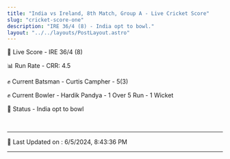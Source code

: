 ```yaml
---
title: "India vs Ireland, 8th Match, Group A - Live Cricket Score"
slug: "cricket-score-one"
description: "IRE 36/4 (8) - India opt to bowl."
layout: "../../layouts/PostLayout.astro"
---
```


🔴 Live Score - IRE 36/4 (8)  

📊 Run Rate - CRR: 4.5  

✊ Current Batsman - Curtis Campher - 5(3)  

✊ Current Bowler - Hardik Pandya - 1 Over 5 Run - 1 Wicket  

📑 Status - India opt to bowl

<br />

***

📝 Last Updated on : 6/5/2024, 8:43:36 PM

***

